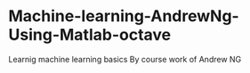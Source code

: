 # Machine-learning-AndrewNg-Using-Matlab-octave

Learnig machine learning basics By course work of Andrew NG
